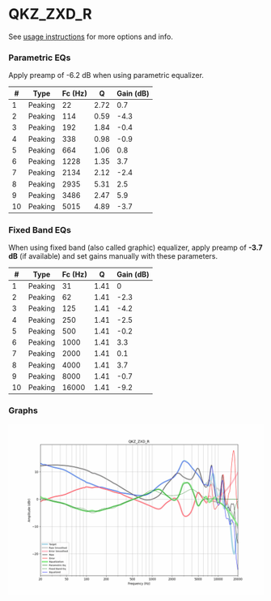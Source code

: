 # QKZ_ZXD_R
See [usage instructions](https://github.com/jaakkopasanen/AutoEq#usage) for more options and info.

### Parametric EQs
Apply preamp of -6.2 dB when using parametric equalizer.

|   # | Type    |   Fc (Hz) |    Q |   Gain (dB) |
|-----|---------|-----------|------|-------------|
|   1 | Peaking |        22 | 2.72 |         0.7 |
|   2 | Peaking |       114 | 0.59 |        -4.3 |
|   3 | Peaking |       192 | 1.84 |        -0.4 |
|   4 | Peaking |       338 | 0.98 |        -0.9 |
|   5 | Peaking |       664 | 1.06 |         0.8 |
|   6 | Peaking |      1228 | 1.35 |         3.7 |
|   7 | Peaking |      2134 | 2.12 |        -2.4 |
|   8 | Peaking |      2935 | 5.31 |         2.5 |
|   9 | Peaking |      3486 | 2.47 |         5.9 |
|  10 | Peaking |      5015 | 4.89 |        -3.7 |

### Fixed Band EQs
When using fixed band (also called graphic) equalizer, apply preamp of **-3.7 dB** (if available) and set gains manually with these parameters.

|   # | Type    |   Fc (Hz) |    Q |   Gain (dB) |
|-----|---------|-----------|------|-------------|
|   1 | Peaking |        31 | 1.41 |         0   |
|   2 | Peaking |        62 | 1.41 |        -2.3 |
|   3 | Peaking |       125 | 1.41 |        -4.2 |
|   4 | Peaking |       250 | 1.41 |        -2.5 |
|   5 | Peaking |       500 | 1.41 |        -0.2 |
|   6 | Peaking |      1000 | 1.41 |         3.3 |
|   7 | Peaking |      2000 | 1.41 |         0.1 |
|   8 | Peaking |      4000 | 1.41 |         3.7 |
|   9 | Peaking |      8000 | 1.41 |        -0.7 |
|  10 | Peaking |     16000 | 1.41 |        -9.2 |

### Graphs
![](./QKZ_ZXD_R.png)
